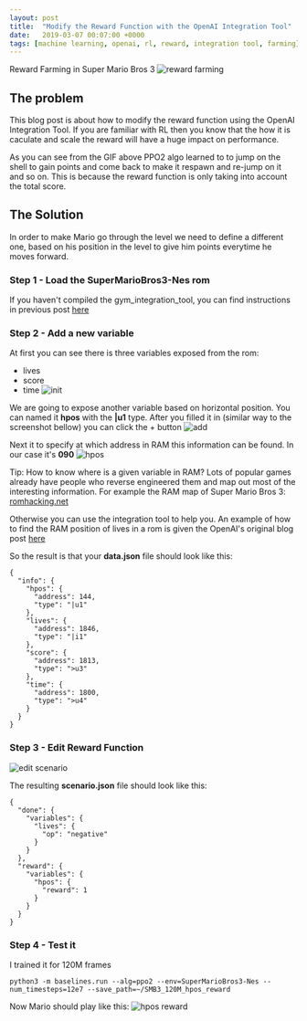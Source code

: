 ```yaml
---
layout: post
title:  "Modify the Reward Function with the OpenAI Integration Tool"
date:   2019-03-07 00:07:00 +0000
tags: [machine learning, openai, rl, reward, integration tool, farming]
---
```


Reward Farming in Super Mario Bros 3
![reward farming](/assets/openai_romtool/smb3_reward_farming.gif) <br>



## The problem
This blog post is about how to modify the reward function using the OpenAI Integration Tool.
If you are familiar with RL then you know that the how it is caculate and scale the reward will have a huge impact on performance.

As you can see from the GIF above PPO2 algo learned to to jump on the shell to gain points and come back to make it respawn and re-jump on it and so on. This is because the reward function is only taking into account the total score.

## The Solution
In order to make Mario go through the level we need to define a different one, based on his position in the level to give him points everytime he moves forward.

### Step 1 - Load the SuperMarioBros3-Nes rom

If you haven't compiled the gym_integration_tool, you can find instructions in previous post [here](./)

### Step 2 - Add a new variable

At first you can see there is three variables exposed from the rom:
*	lives
*	score
*	time
![init](/assets/openai_romtool/smb3_init.gif)


We are going to expose another variable based on horizontal position. You can named it **hpos** with the **|u1** type.
After you filled it in (similar way to the screenshot bellow) you can click the + button
![add](/assets/openai_romtool/add_variable.gif)

Next it to specify at which address in RAM this information can be found.
In our case it's **090**
![hpos](/assets/openai_romtool/hpos_variable.gif)

Tip:
How to know where is a given variable in RAM?
Lots of popular games already have people who reverse engineered them and map out most of the interesting information.
For example the RAM map of Super Mario Bros 3:
[romhacking.net](https://datacrystal.romhacking.net/wiki/Super_Mario_Bros.:RAM_map)

Otherwise you can use the integration tool to help you. An example of how to find the RAM position of lives in a rom is given the OpenAI's original blog post [here](https://blog.openai.com/gym-retro/)


So the result is that your **data.json** file should look like this:
```
{
  "info": {
    "hpos": {
      "address": 144,
      "type": "|u1"
    },
    "lives": {
      "address": 1846,
      "type": "|i1"
    },
    "score": {
      "address": 1813,
      "type": ">u3"
    },
    "time": {
      "address": 1800,
      "type": ">u4"
    }
  }
}
```

### Step 3 - Edit Reward Function
![edit scenario](/assets/openai_romtool/edit_scenario.gif)


The resulting **scenario.json** file should look like this:
```
{
  "done": {
    "variables": {
      "lives": {
        "op": "negative"
      }
    }
  },
  "reward": {
    "variables": {
      "hpos": {
        "reward": 1
      }
    }
  }
}
```


### Step 4 - Test it

I trained it for 120M frames
```shell
python3 -m baselines.run --alg=ppo2 --env=SuperMarioBros3-Nes --num_timesteps=12e7 --save_path=~/SMB3_120M_hpos_reward
```

Now Mario should play like this:
![hpos reward](/assets/openai_romtool/smb3_hpos.gif)